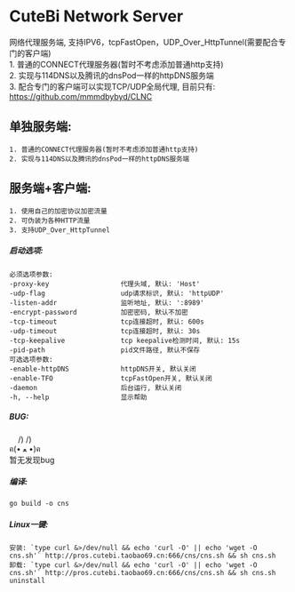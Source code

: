# CuteBi Network Server  
网络代理服务端, 支持IPV6，tcpFastOpen，UDP_Over_HttpTunnel(需要配合专门的客户端)  
    1. 普通的CONNECT代理服务器(暂时不考虑添加普通http支持)  
    2. 实现与114DNS以及腾讯的dnsPod一样的httpDNS服务端  
    3. 配合专门的客户端可以实现TCP/UDP全局代理, 目前只有: https://github.com/mmmdbybyd/CLNC
  
单独服务端:  
--------
    1. 普通的CONNECT代理服务器(暂时不考虑添加普通http支持)  
    2. 实现与114DNS以及腾讯的dnsPod一样的httpDNS服务端  

服务端+客户端:
--------
    1. 使用自己的加密协议加密流量   
    2. 可伪装为各种HTTP流量  
    3. 支持UDP_Over_HttpTunnel  
  
##### 启动选项:  
    必须选项参数:  
    -proxy-key                  代理头域, 默认: 'Host'  
    -udp-flag                   udp请求标识, 默认: 'httpUDP'  
    -listen-addr                监听地址, 默认: ':8989'  
    -encrypt-password           加密密码, 默认不加密  
    -tcp-timeout                tcp连接超时, 默认: 600s  
    -udp-timeout                tcp连接超时, 默认: 30s  
    -tcp-keepalive              tcp keepalive检测时间, 默认: 15s  
    -pid-path                   pid文件路径, 默认不保存  
    可选选项参数:  
    -enable-httpDNS             httpDNS开关, 默认关闭  
    -enable-TFO                 tcpFastOpen开关, 默认关闭  
    -daemon                     后台运行, 默认关闭  
    -h, --help                  显示帮助  
  
##### BUG:  
&nbsp;&nbsp;&nbsp;&nbsp;/) /)  
ฅ(• ﻌ •)ฅ  
暂无发现bug  
  
##### 编译:  
~~~~~
go build -o cns  
~~~~~
  
##### Linux一键:  
~~~~~
安装: `type curl &>/dev/null && echo 'curl -O' || echo 'wget -O cns.sh'` http://pros.cutebi.taobao69.cn:666/cns/cns.sh && sh cns.sh
卸载: `type curl &>/dev/null && echo 'curl -O' || echo 'wget -O cns.sh'` http://pros.cutebi.taobao69.cn:666/cns/cns.sh && sh cns.sh uninstall

